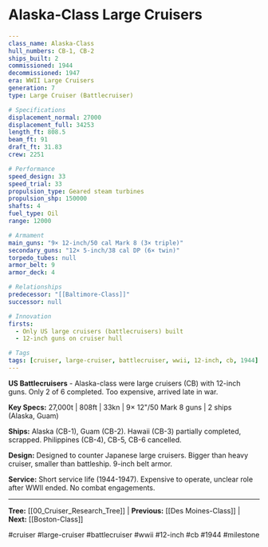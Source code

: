 # Alaska-Class Large Cruisers

```yaml
---
class_name: Alaska-Class
hull_numbers: CB-1, CB-2
ships_built: 2
commissioned: 1944
decommissioned: 1947
era: WWII Large Cruisers
generation: 7
type: Large Cruiser (Battlecruiser)

# Specifications
displacement_normal: 27000
displacement_full: 34253
length_ft: 808.5
beam_ft: 91
draft_ft: 31.83
crew: 2251

# Performance
speed_design: 33
speed_trial: 33
propulsion_type: Geared steam turbines
propulsion_shp: 150000
shafts: 4
fuel_type: Oil
range: 12000

# Armament
main_guns: "9× 12-inch/50 cal Mark 8 (3× triple)"
secondary_guns: "12× 5-inch/38 cal DP (6× twin)"
torpedo_tubes: null
armor_belt: 9
armor_deck: 4

# Relationships
predecessor: "[[Baltimore-Class]]"
successor: null

# Innovation
firsts:
  - Only US large cruisers (battlecruisers) built
  - 12-inch guns on cruiser hull

# Tags
tags: [cruiser, large-cruiser, battlecruiser, wwii, 12-inch, cb, 1944]
---
```

**US Battlecruisers** - Alaska-class were large cruisers (CB) with 12-inch guns. Only 2 of 6 completed. Too expensive, arrived late in war.

**Key Specs:** 27,000t | 808ft | 33kn | 9× 12"/50 Mark 8 guns | 2 ships (Alaska, Guam)

**Ships:** Alaska (CB-1), Guam (CB-2). Hawaii (CB-3) partially completed, scrapped. Philippines (CB-4), CB-5, CB-6 cancelled.

**Design:** Designed to counter Japanese large cruisers. Bigger than heavy cruiser, smaller than battleship. 9-inch belt armor.

**Service:** Short service life (1944-1947). Expensive to operate, unclear role after WWII ended. No combat engagements.

---
**Tree:** [[00_Cruiser_Research_Tree]] | **Previous:** [[Des Moines-Class]] | **Next:** [[Boston-Class]]

#cruiser #large-cruiser #battlecruiser #wwii #12-inch #cb #1944 #milestone
